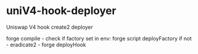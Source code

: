 # uniV4-hook-deployer
Uniswap V4 hook create2 deployer


forge compile - check if factory set in env: forge script deployFactory if not - eradicate2 - forge deployHook